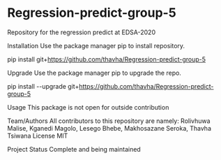 # Regression-predict-group-5
Repository for the regression predict at EDSA-2020

Installation
Use the package manager pip to install repository.

pip install git+https://github.com/thavha/Regression-predict-group-5

Upgrade
Use the package manager pip to upgrade the repo.

pip install --upgrade git+https://github.com/thavha/Regression-predict-group-5

Usage
This package is not open for outside contribution

Team/Authors
All contributors to this repository are namely: Rolivhuwa Malise, Kganedi Magolo, Lesego Bhebe, Makhosazane Seroka, Thavha Tsiwana
License
MIT

Project Status
Complete and being maintained
